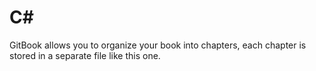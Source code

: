# C\#

GitBook allows you to organize your book into chapters, each chapter is stored in a separate file like this one.

